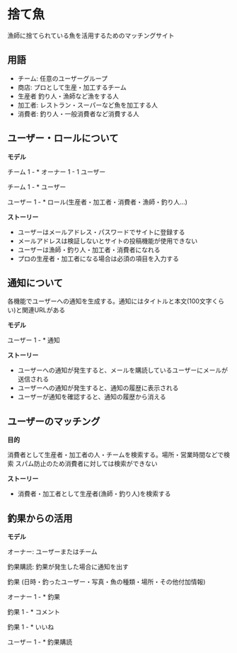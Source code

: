 # 捨て魚

漁師に捨てられている魚を活用するためのマッチングサイト

## 用語

- チーム: 任意のユーザーグループ
- 商店: プロとして生産・加工するチーム
- 生産者 釣り人・漁師など漁をする人
- 加工者: レストラン・スーパーなど魚を加工する人
- 消費者: 釣り人・一般消費者など消費する人

## ユーザー・ロールについて

**モデル**

チーム 1 - * オーナー 1 - 1 ユーザー

チーム 1 - * ユーザー

ユーザー 1 - * ロール(生産者・加工者・消費者・漁師・釣り人...)

**ストーリー**

- ユーザーはメールアドレス・パスワードでサイトに登録する
- メールアドレスは検証しないとサイトの投稿機能が使用できない
- ユーザーは漁師・釣り人・加工者・消費者になれる
- プロの生産者・加工者になる場合は必須の項目を入力する

## 通知について

各機能でユーザーへの通知を生成する。通知にはタイトルと本文(100文字くらい)と関連URLがある

**モデル**

ユーザー 1 - * 通知

**ストーリー**

- ユーザーへの通知が発生すると、メールを購読しているユーザーにメールが送信される
- ユーザーへの通知が発生すると、通知の履歴に表示される
- ユーザーが通知を確認すると、通知の履歴から消える

## ユーザーのマッチング

**目的**

消費者として生産者・加工者の人・チームを検索する。場所・営業時間などで検索
スパム防止のため消費者に対しては検索ができない

**ストーリー**

- 消費者・加工者として生産者(漁師・釣り人)を検索する


## 釣果からの活用

**モデル**

オーナー: ユーザーまたはチーム

釣果購読: 釣果が発生した場合に通知を出す

釣果 (日時・釣ったユーザー・写真・魚の種類・場所・その他付加情報)

オーナー 1 - * 釣果

釣果 1 - * コメント

釣果 1 - * いいね

ユーザー 1 - * 釣果購読
